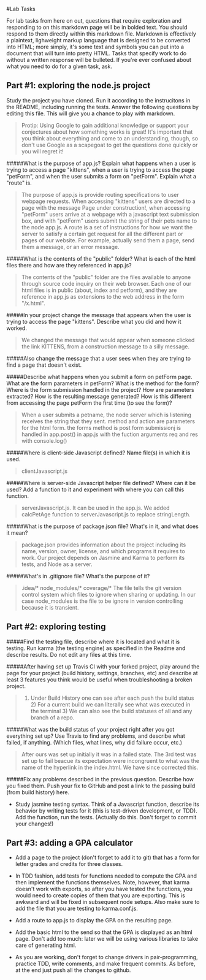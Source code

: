 #Lab Tasks

For lab tasks from here on out, questions that require exploration and responding to on this markdown page will be in bolded text. You should respond to them directly within this markdown file. Markdown is effectively a plaintext, lighweight markup language that is designed to be converted into HTML; more simply, it's some text and symbols you can put into a document that will turn into pretty HTML.
Tasks that specify work to do without a written response will be bulleted.
If you're ever confused about what you need to do for a given task, ask.

## Part #1: exploring the node.js project
Study the project you have cloned. Run it according to the instrucitons in the README, including running the tests. Answer the following questions by editing this file.  This will give you a chance to play with markdown.

> Protip: Using Google to gain additional knowledge or support your conjectures about how something works is great! It's important that you think about everything and come to an understanding, though, so don't use Google as a scapegoat to get the questions done quickly or you will regret it!

#####What is the purpose of app.js? Explain what happens when a user is trying to access a page "kittens", when a user is trying to access the page "petForm", and when the user submits a form on "petForm". Explain what a "route" is.

> The purpose of app.js is provide routing specifications to user webpage requests. When accessing "kittens" users are directed to a page with the message Page under construction!, when accessing "petForm" users arrive at a webpage with a javascript text submission box, and with "petForm" users submit the string of their pets name to the node app.js. A route is a set of instructions for how we want the server to satisfy a certain get request for all the different part or pages of our website. For example, actually send them a page, send them a message, or an error message.

#####What is the contents of the "public" folder? What is each of the html files there and how are they referenced in app.js?

> The contents of the "public" folder are the files available to anyone through source code inquiry on their web browser. Each one of our html files is in public (about, index and petform), and they are reference in app.js as extensions to the web address in the form "/x.html".

#####In your project change the message that appears when the user is trying to access the page "kittens". Describe what you did and how it worked.

> We changed the message that would appear when someone clicked the link KITTENS, from a construction message to a silly message.

#####Also change the message that a user sees when they are trying to find a page that doesn't exist.

#####Describe what happens when you submit a form on petForm page. What are the form parameters in petForm? What is the method for the form? Where is the form submission handled in the project? How are parameters extracted? How is the resulting message generated? How is this different from accessing the page petForm the first time (to see the form)?

> When a user submits a petname, the node server which is listening receives the string that they sent. 
>method and action are parameters for the html form.
>the forms method is post
>form submissionj is handled in app.post() in app.js
>with the fuction arguments req and res
>with console.log()
>


#####Where is client-side Javascript defined? Name file(s) in which it is used.

> clientJavascript.js

#####Where is server-side Javascript helper file defined? Where can it be used? Add a function to it and experiment with where you can call this function.
> serverJavascript.js. It can be used in the app.js. We added calcPetAge function to serverJavascript.js to replace stringLength.

#####What is the purpose of package.json file? What's in it, and what does it mean?
>package.json provides information about the project including its name, version, owner, license, and which programs it requires to work. Our project depends on Jasmine and Karma to perform its tests, and Node as a server.

#####What's in .gitignore file? What's the purpose of it?
>.idea/*
node_modules/*
coverage/*
 The file tells the git version control system which files to ignore when sharing or updating. In our case node_modules is the file to be ignore in version controlling because it is transient. 

## Part #2: exploring testing

#####Find the testing file, describe where it is located and what it is testing. Run karma (the testing engine) as specified in the Readme and describe results. Do not edit any files at this time.

#####After having set up Travis CI with your forked project, play around the page for your project (build history, settings, branches, etc) and describe at least 3 features you think would be useful when troubleshooting a broken project.
> 1) Under Build History one can see after each push the build status 2) For a current build we can literally see what was executed in the terminal 3) We can also see the build statuses of all and any branch of a repo.

#####What was the build status of your project right after you got everything set up? Use Travis to find any problems, and describe what failed, if anything. (Which files, what lines, why did failure occur, etc.)

>After ours was set up initially it was in a failed state. The 3rd test was set up to fail beacue its expectation were incongruent to what was the name of the hyperlink in the index.html. We have since corrected this. 

#####Fix any problems described in the previous question. Describe how you fixed them. Push your fix to GitHub and post a link to the passing build (from build history) here.

- Study jasmine testing syntax. Think of a Javascript function, describe its behavior by writing tests for it (this is test-driven development, or TDD). Add the function, run the tests. (Actually do this. Don't forget to commit your changes!)

## Part #3: adding a GPA calculator

- Add a page to the project (don't forget to add it to git) that has a form for letter grades and credits for three classes.

- In TDD fashion, add tests for functions needed to compute the GPA and then implement the functions themselves. Note, however, that karma doesn't work with exports, so after you have tested the functions, you would need to create copies of them that you are exporting. This is awkward and will be fixed in subsequent node setups. Also make sure to add the file that you are testing to karma.conf.js.

- Add a route to app.js to display the GPA on the resulting page.

- Add the basic html to the send so that the GPA is displayed as an html page. Don't add too much: later we will be using various libraries to take care of generating html.

- As you are working, don't forget to change drivers in pair-programming, practice TDD, write comments, and make frequent commits. As before, at the end just push all the changes to github.

